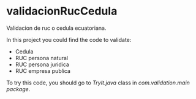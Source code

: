 # validacionRucCedula
Validacion de ruc o cedula ecuatoriana.

In this project you could find the code to validate:
* Cedula
* RUC persona natural
* RUC persona juridica
* RUC empresa publica

To try this code, you should go to *TryIt.java* class in *com.validation.main package*.
